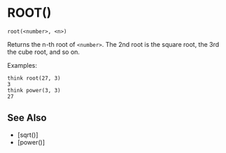 # ROOT()
`root(<number>, <n>)`

  Returns the n-th root of `<number>`. The 2nd root is the square root, the 3rd the cube root, and so on.

  Examples:
```
think root(27, 3)
3
think power(3, 3)
27
```


## See Also
- [sqrt()]
- [power()]

